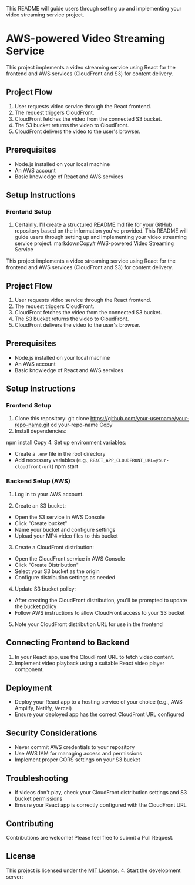  This README will guide users through setting up and implementing your video streaming service project.
 # AWS-powered Video Streaming Service

This project implements a video streaming service using React for the frontend and AWS services (CloudFront and S3) for content delivery.

## Project Flow

1. User requests video service through the React frontend.
2. The request triggers CloudFront.
3. CloudFront fetches the video from the connected S3 bucket.
4. The S3 bucket returns the video to CloudFront.
5. CloudFront delivers the video to the user's browser.

## Prerequisites

- Node.js installed on your local machine
- An AWS account
- Basic knowledge of React and AWS services

## Setup Instructions

### Frontend Setup


1. Certainly. I'll create a structured README.md file for your GitHub repository based on the information you've provided. This README will guide users through setting up and implementing your video streaming service project.
markdownCopy# AWS-powered Video Streaming Service

This project implements a video streaming service using React for the frontend and AWS services (CloudFront and S3) for content delivery.

## Project Flow

1. User requests video service through the React frontend.
2. The request triggers CloudFront.
3. CloudFront fetches the video from the connected S3 bucket.
4. The S3 bucket returns the video to CloudFront.
5. CloudFront delivers the video to the user's browser.

## Prerequisites

- Node.js installed on your local machine
- An AWS account
- Basic knowledge of React and AWS services

## Setup Instructions

### Frontend Setup

1. Clone this repository:
git clone https://github.com/your-username/your-repo-name.git
cd your-repo-name
Copy
2. Install dependencies:

npm install
Copy
4. Set up environment variables:
- Create a `.env` file in the root directory
- Add necessary variables (e.g., `REACT_APP_CLOUDFRONT_URL=your-cloudfront-url`)
npm start
### Backend Setup (AWS)

1. Log in to your AWS account.

2. Create an S3 bucket:
- Open the S3 service in AWS Console
- Click "Create bucket"
- Name your bucket and configure settings
- Upload your MP4 video files to this bucket

3. Create a CloudFront distribution:
- Open the CloudFront service in AWS Console
- Click "Create Distribution"
- Select your S3 bucket as the origin
- Configure distribution settings as needed

4. Update S3 bucket policy:
- After creating the CloudFront distribution, you'll be prompted to update the bucket policy
- Follow AWS instructions to allow CloudFront access to your S3 bucket

5. Note your CloudFront distribution URL for use in the frontend

## Connecting Frontend to Backend

1. In your React app, use the CloudFront URL to fetch video content.
2. Implement video playback using a suitable React video player component.

## Deployment

- Deploy your React app to a hosting service of your choice (e.g., AWS Amplify, Netlify, Vercel)
- Ensure your deployed app has the correct CloudFront URL configured

## Security Considerations

- Never commit AWS credentials to your repository
- Use AWS IAM for managing access and permissions
- Implement proper CORS settings on your S3 bucket

## Troubleshooting

- If videos don't play, check your CloudFront distribution settings and S3 bucket permissions
- Ensure your React app is correctly configured with the CloudFront URL

## Contributing

Contributions are welcome! Please feel free to submit a Pull Request.

## License

This project is licensed under the [MIT License](LICENSE).
4. Start the development server:
